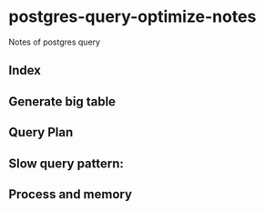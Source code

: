 # postgres-query-optimize-notes
Notes of postgres query


## Index

## Generate big table

## Query Plan

## Slow query pattern:

## Process and memory
